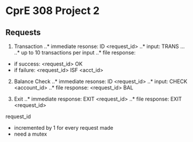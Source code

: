 CprE 308 Project 2
==================
Requests
--------------------
1. Transaction
..* immediate resonse: ID <request_id>
..* input: TRANS <acct1> <amount1> <acct2> <amount2> ...
..* up to 10 transactions per input
..* file response:
+ if success: <request_id> OK
+ if failure: <request_id> ISF <acct_id>

2. Balance Check
..* immediate resonse: ID <request_id>
..* input: CHECK <account_id>
..* file response: <request_id> BAL <balance>

3. Exit
..* immediate response: EXIT <request_id>
..* file response: EXIT <request_id>

request_id
- incremented by 1 for every request made
- need a mutex